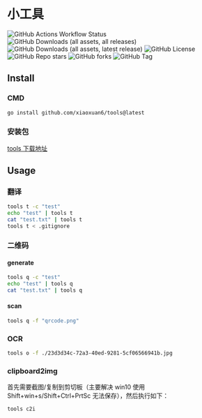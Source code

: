 # 小工具

![GitHub Actions Workflow Status](https://img.shields.io/github/actions/workflow/status/xiaoxuan6/tools/releaser.yml)
![GitHub Downloads (all assets, all releases)](https://img.shields.io/github/downloads/xiaoxuan6/tools/total)
![GitHub Downloads (all assets, latest release)](https://img.shields.io/github/downloads-pre/xiaoxuan6/tools/latest/total?sort=semver&style=plastic)
![GitHub License](https://img.shields.io/github/license/xiaoxuan6/tools)
![GitHub Repo stars](https://img.shields.io/github/stars/xiaoxuan6/tools?style=flat)
![GitHub forks](https://img.shields.io/github/forks/xiaoxuan6/tools?style=flat)
![GitHub Tag](https://img.shields.io/github/v/tag/xiaoxuan6/tools)

## Install

### CMD

```bash
go install github.com/xiaoxuan6/tools@latest
```     

### 安装包

[tools 下载地址](https://github.com/xiaoxuan6/tools/releases)

## Usage

### 翻译

```bash
tools t -c "test"
echo "test" | tools t
cat "test.txt" | tools t
tools t < .gitignore
```

### 二维码

#### generate

```bash
tools q -c "test"
echo "test" | tools q 
cat "test.txt" | tools q
```

#### scan

```bash
tools q -f "qrcode.png"
 ```

### OCR

```bash
tools o -f ./23d3d34c-72a3-40ed-9281-5cf06566941b.jpg 
```

### clipboard2img

首先需要截图/复制到剪切板（主要解决 win10 使用 Shift+win+s/Shift+Ctrl+PrtSc 无法保存），然后执行如下：

```bash
tools c2i 
```
